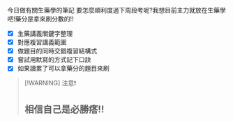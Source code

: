 今日做有關生藥學的筆記
要怎麼順利度過下周段考呢?我想目前主力就放在生藥學吧!藥分是拿來刷分數的!!

- [x] 生藥講義關鍵字整理
- [x] 對應複習講義範圍
- [x] 做題目的同時交錯複習結構式
- [x] 嘗試用默寫的方式記下口訣
- [x] 如果讀累了可以拿藥分的題目來刷
> [!WARNING] 注意❗
> ## 相信自己是必勝瘩!! 